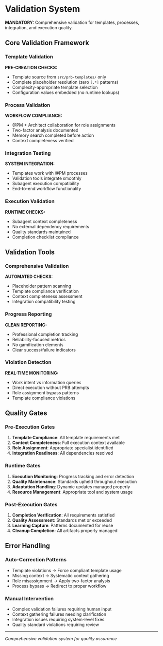 # Validation System

**MANDATORY:** Comprehensive validation for templates, processes, integration, and execution quality.

## Core Validation Framework

### Template Validation
**PRE-CREATION CHECKS:**
- Template source from `src/prb-templates/` only
- Complete placeholder resolution (zero `[.*]` patterns)
- Complexity-appropriate template selection
- Configuration values embedded (no runtime lookups)

### Process Validation
**WORKFLOW COMPLIANCE:**
- @PM + Architect collaboration for role assignments
- Two-factor analysis documented
- Memory search completed before action
- Context completeness verified

### Integration Testing
**SYSTEM INTEGRATION:**
- Templates work with @PM processes
- Validation tools integrate smoothly
- Subagent execution compatibility
- End-to-end workflow functionality

### Execution Validation
**RUNTIME CHECKS:**
- Subagent context completeness
- No external dependency requirements
- Quality standards maintained
- Completion checklist compliance

## Validation Tools

### Comprehensive Validation
**AUTOMATED CHECKS:**
- Placeholder pattern scanning
- Template compliance verification
- Context completeness assessment
- Integration compatibility testing

### Progress Reporting
**CLEAN REPORTING:**
- Professional completion tracking
- Reliability-focused metrics
- No gamification elements
- Clear success/failure indicators

### Violation Detection
**REAL-TIME MONITORING:**
- Work intent vs information queries
- Direct execution without PRB attempts
- Role assignment bypass patterns
- Template compliance violations

## Quality Gates

### Pre-Execution Gates
1. **Template Compliance**: All template requirements met
2. **Context Completeness**: Full execution context available
3. **Role Assignment**: Appropriate specialist identified
4. **Integration Readiness**: All dependencies resolved

### Runtime Gates
1. **Execution Monitoring**: Progress tracking and error detection
2. **Quality Maintenance**: Standards upheld throughout execution
3. **Adaptation Handling**: Dynamic updates managed properly
4. **Resource Management**: Appropriate tool and system usage

### Post-Execution Gates
1. **Completion Verification**: All requirements satisfied
2. **Quality Assessment**: Standards met or exceeded
3. **Learning Capture**: Patterns documented for reuse
4. **Cleanup Completion**: All artifacts properly managed

## Error Handling

### Auto-Correction Patterns
- Template violations → Force compliant template usage
- Missing context → Systematic context gathering
- Role misassignment → Apply two-factor analysis
- Process bypass → Redirect to proper workflow

### Manual Intervention
- Complex validation failures requiring human input
- Context gathering failures needing clarification
- Integration issues requiring system-level fixes
- Quality standard violations requiring review

---
*Comprehensive validation system for quality assurance*